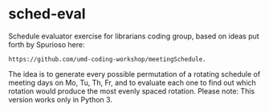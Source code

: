 sched-eval
==========

Schedule evaluator exercise for librarians coding group, based on ideas put forth by Spurioso here: 

    https://github.com/umd-coding-workshop/meetingSchedule.

The idea is to generate every possible permutation of a rotating schedule of meeting days on Mo, Tu, Th, Fr, and to evaluate each one to find out which rotation would produce the most evenly spaced rotation.
Please note: This version works only in Python 3.
